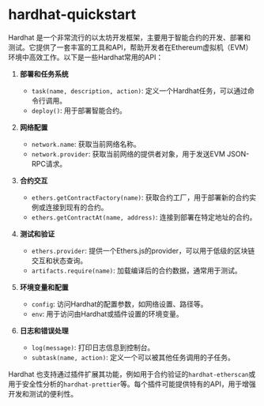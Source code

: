 # hardhat-quickstart

Hardhat 是一个非常流行的以太坊开发框架，主要用于智能合约的开发、部署和测试。它提供了一套丰富的工具和API，帮助开发者在Ethereum虚拟机（EVM）环境中高效工作。以下是一些Hardhat常用的API：

1. **部署和任务系统**
   - `task(name, description, action)`: 定义一个Hardhat任务，可以通过命令行调用。
   - `deploy()`: 用于部署智能合约。

2. **网络配置**
   - `network.name`: 获取当前网络名称。
   - `network.provider`: 获取当前网络的提供者对象，用于发送EVM JSON-RPC请求。

3. **合约交互**
   - `ethers.getContractFactory(name)`: 获取合约工厂，用于部署新的合约实例或连接到现有的合约。
   - `ethers.getContractAt(name, address)`: 连接到部署在特定地址的合约。

4. **测试和验证**
   - `ethers.provider`: 提供一个Ethers.js的provider，可以用于低级的区块链交互和状态查询。
   - `artifacts.require(name)`: 加载编译后的合约数据，通常用于测试。

5. **环境变量和配置**
   - `config`: 访问Hardhat的配置参数，如网络设置、路径等。
   - `env`: 用于访问由Hardhat或插件设置的环境变量。

6. **日志和错误处理**
   - `log(message)`: 打印日志信息到控制台。
   - `subtask(name, action)`: 定义一个可以被其他任务调用的子任务。

Hardhat 也支持通过插件扩展其功能，例如用于合约验证的`hardhat-etherscan`或用于安全性分析的`hardhat-prettier`等。每个插件可能提供特有的API，用于增强开发和测试的便利性。


